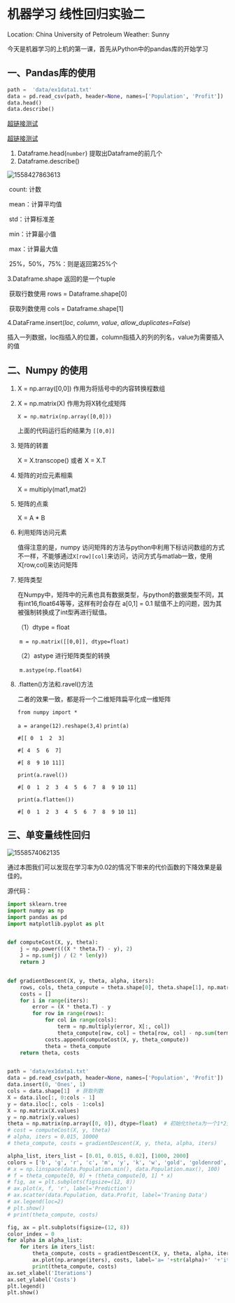 # 机器学习 线性回归实验二

Location: China University of Petroleum   Weather: Sunny

今天是机器学习的上机的第一课，首先从Python中的pandas库的开始学习

## 一、Pandas库的使用

```python
path =  'data/ex1data1.txt'
data = pd.read_csv(path, header=None, names=['Population', 'Profit'])
data.head()
data.describe()
```
[超链接测试](https://python-blog.readthedocs.io/zh/latest/gdp.html)

[超链接测试](gdp.html)

1. Dataframe.head(`number`)  提取出Dataframe的前几个
2. Dataframe.describe() 

![1558427863613](mdfile/test1/timg.jpg)

​	count: 计数

​	mean：计算平均值

​	std：计算标准差

​	min：计算最小值

​	max：计算最大值

​	25%，50%，75%：则是返回第25%个

3.Dataframe.shape 返回的是一个tuple

​	获取行数使用 rows = Dataframe.shape[0]

​	获取列数使用 cols = Dataframe.shape[1]

4.DataFrame.insert(*loc*, *column*, *value*, *allow_duplicates=False*)

​	插入一列数据，loc指插入的位置，column指插入的列的列名，value为需要插入的值

## 二、Numpy 的使用

1. X = np.array([0,0]) 作用为将括号中的内容转换程数组

2. X = np.matrix(X) 作用为将X转化成矩阵

   `X = np.matrix(np.array([0,0]))`

   上面的代码运行后的结果为 `[[0,0]]`

3. 矩阵的转置

   X = X.transcope() 或者 X = X.T

4. 矩阵的对应元素相乘

   X = multiply(mat1,mat2)

5. 矩阵的点乘

   X = A * B

6. 利用矩阵访问元素

   值得注意的是，numpy 访问矩阵的方法与python中利用下标访问数组的方式不一样，不能够通过`X[row][col]`来访问，访问方式与matlab一致，使用 X[row,col]来访问矩阵

7. 矩阵类型

   在Numpy中，矩阵中的元素也具有数据类型，与python的数据类型不同，其有int16,float64等等，这样有时会存在 a[0,1] = 0.1 赋值不上的问题，因为其被强制转换成了int型再进行赋值。

   （1）dtype = float 

   ​	`m = np.matrix([[0,0]], dtype=float)`

   （2）astype 进行矩阵类型的转换

   ​	`m.astype(np.float64)`

8. .flatten()方法和.ravel()方法

   二者的效果一致，都是将一个二维矩阵扁平化成一维矩阵

   `from numpy import *`

   `a = arange(12).reshape(3,4)`
   `print(a)`

   `#[[ 0  1  2  3]`

   `#[ 4  5  6  7]`

   `#[ 8  9 10 11]]`

   `print(a.ravel())`

   `#[ 0  1  2  3  4  5  6  7  8  9 10 11]`

   `print(a.flatten())`

   `#[ 0  1  2  3  4  5  6  7  8  9 10 11]`

## 三、单变量线性回归

![1558574062135](mdfile/test1/0b76b95d4c45fbfcac7959f0eceed687.jpg)

通过本图我们可以发现在学习率为0.02的情况下带来的代价函数的下降效果是最佳的。



源代码：

```python
import sklearn.tree
import numpy as np
import pandas as pd
import matplotlib.pyplot as plt


def computeCost(X, y, theta):
    j = np.power(((X * theta.T) - y), 2)
    J = np.sum(j) / (2 * len(y))
    return J


def gradientDescent(X, y, theta, alpha, iters):
    rows, cols, theta_compute = theta.shape[0], theta.shape[1], np.matrix(np.zeros(theta.shape), dtype=float)
    costs = []
    for i in range(iters):
        error = (X * theta.T) - y
        for row in range(rows):
            for col in range(cols):
                term = np.multiply(error, X[:, col])
                theta_compute[row, col] = theta[row, col] - np.sum(term) * alpha / len(X)
            costs.append(computeCost(X, y, theta_compute))
            theta = theta_compute
    return theta, costs


path = 'data/ex1data1.txt'
data = pd.read_csv(path, header=None, names=['Population', 'Profit'])
data.insert(0, 'Ones', 1)
cols = data.shape[1]  # 获取列数
X = data.iloc[:, 0:cols - 1]
y = data.iloc[:, cols - 1:cols]
X = np.matrix(X.values)
y = np.matrix(y.values)
theta = np.matrix(np.array([0, 0]), dtype=float)  # 初始化theta为一个1*2空矩阵
# cost = computeCost(X, y, theta)
# alpha, iters = 0.015, 10000
# theta_compute, costs = gradientDescent(X, y, theta, alpha, iters)

alpha_list, iters_list = [0.01, 0.015, 0.02], [1000, 2000]
colors = ['b', 'g', 'r', 'c', 'm', 'y', 'k', 'w', 'gold', 'goldenrod', 'b', 'g', 'r', 'c', 'm']
# x = np.linspace(data.Population.min(), data.Population.max(), 100)
# f = theta_compute[0, 0] + (theta_compute[0, 1] * x)
# fig, ax = plt.subplots(figsize=(12, 8))
# ax.plot(x, f, 'r', label='Prediction')
# ax.scatter(data.Population, data.Profit, label='Traning Data')
# ax.legend(loc=2)
# plt.show()
# print(theta_compute, costs)

fig, ax = plt.subplots(figsize=(12, 8))
color_index = 0
for alpha in alpha_list:
    for iters in iters_list:
        theta_compute, costs = gradientDescent(X, y, theta, alpha, iters)
        ax.plot(np.arange(iters), costs, label='a= '+str(alpha)+' '+'iters= ' + str(iters))
        print(theta_compute, costs)
ax.set_xlabel('Iterations')
ax.set_ylabel('Costs')
plt.legend()
plt.show()
```

